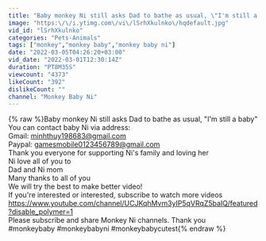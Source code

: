 ```yaml
---
title: "Baby monkey Ni still asks Dad to bathe as usual, \"I'm still a baby\""
image: "https:\/\/i.ytimg.com\/vi\/lSrhXkulnko\/hqdefault.jpg"
vid_id: "lSrhXkulnko"
categories: "Pets-Animals"
tags: ["monkey","monkey baby","monkey baby ni"]
date: "2022-03-05T04:26:20+03:00"
vid_date: "2022-03-01T12:30:14Z"
duration: "PT8M35S"
viewcount: "4373"
likeCount: "392"
dislikeCount: ""
channel: "Monkey Baby Ni"
---
```

{% raw %}Baby monkey Ni still asks Dad to bathe as usual, &quot;I'm still a baby&quot;<br />You can contact baby Ni via address:<br />Gmail: minhthuy198683@gmail.com<br />Paypal: gamesmobile0123456789@gmail.com<br />Thank you everyone for supporting Ni's family and loving her<br />Ni love all of you to <br />Dad and Ni mom <br />Many thanks to all of you  <br />We will try the best to make better video!<br />If you're interested or interested, subscribe to watch more videos<br /><a rel="nofollow" target="blank" href="https://www.youtube.com/channel/UCJKqhMvm3yIP5qVRqZ5baIQ/featured?disable_polymer=1">https://www.youtube.com/channel/UCJKqhMvm3yIP5qVRqZ5baIQ/featured?disable_polymer=1</a><br />Please subscribe and share Monkey Ni channels. Thank you<br />#monkeybaby #monkeybabyni #monkeybabycutest{% endraw %}
